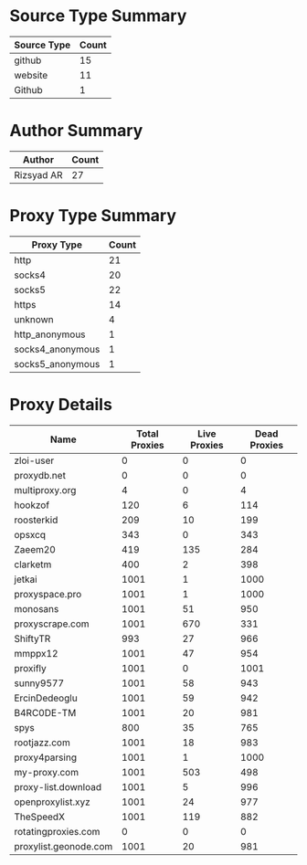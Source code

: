 # Source Type Summary

| Source Type | Count |
|-------------|-------|
| github | 15 |
| website | 11 |
| Github | 1 |


# Author Summary

| Author | Count |
|--------|-------|
| Rizsyad AR | 27 |


# Proxy Type Summary

| Proxy Type | Count |
|------------|-------|
| http | 21 |
| socks4 | 20 |
| socks5 | 22 |
| https | 14 |
| unknown | 4 |
| http_anonymous | 1 |
| socks4_anonymous | 1 |
| socks5_anonymous | 1 |


# Proxy Details

| Name | Total Proxies | Live Proxies | Dead Proxies |
|------|---------------|--------------|---------------|
| zloi-user | 0 | 0 | 0 |
| proxydb.net | 0 | 0 | 0 |
| multiproxy.org | 4 | 0 | 4 |
| hookzof | 120 | 6 | 114 |
| roosterkid | 209 | 10 | 199 |
| opsxcq | 343 | 0 | 343 |
| Zaeem20 | 419 | 135 | 284 |
| clarketm | 400 | 2 | 398 |
| jetkai | 1001 | 1 | 1000 |
| proxyspace.pro | 1001 | 1 | 1000 |
| monosans | 1001 | 51 | 950 |
| proxyscrape.com | 1001 | 670 | 331 |
| ShiftyTR | 993 | 27 | 966 |
| mmppx12 | 1001 | 47 | 954 |
| proxifly | 1001 | 0 | 1001 |
| sunny9577 | 1001 | 58 | 943 |
| ErcinDedeoglu | 1001 | 59 | 942 |
| B4RC0DE-TM | 1001 | 20 | 981 |
| spys | 800 | 35 | 765 |
| rootjazz.com | 1001 | 18 | 983 |
| proxy4parsing | 1001 | 1 | 1000 |
| my-proxy.com | 1001 | 503 | 498 |
| proxy-list.download | 1001 | 5 | 996 |
| openproxylist.xyz | 1001 | 24 | 977 |
| TheSpeedX | 1001 | 119 | 882 |
| rotatingproxies.com | 0 | 0 | 0 |
| proxylist.geonode.com | 1001 | 20 | 981 |
